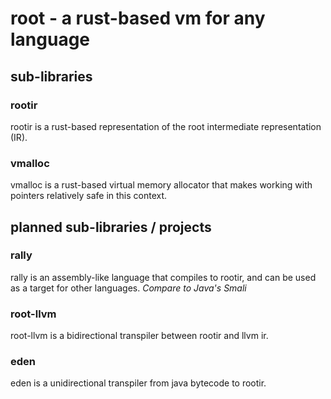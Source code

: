 # root - a rust-based vm for any language

## sub-libraries

### rootir
rootir is a rust-based representation of the root intermediate representation (IR).

### vmalloc
vmalloc is a rust-based virtual memory allocator that makes working with pointers relatively safe in this context.


## planned sub-libraries / projects

### rally
rally is an assembly-like language that compiles to rootir, and can be used as a target for other languages. _Compare to Java's Smali_

### root-llvm
root-llvm is a bidirectional transpiler between rootir and llvm ir.

### eden
eden is a unidirectional transpiler from java bytecode to rootir.


